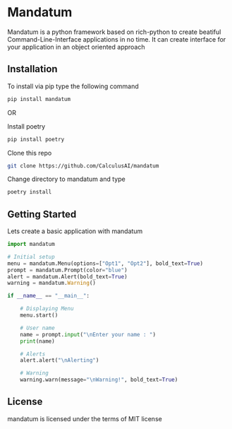 # Mandatum
Mandatum is a python framework based on rich-python to create beatiful Command-Line-Interface applications in no time. It can create interface for your application in an object oriented approach

## Installation
To install via pip type the following command
```bash
pip install mandatum
```

OR

Install poetry
```bash
pip install poetry
```

Clone this repo
```bash
git clone https://github.com/CalculusAI/mandatum
```

Change directory to mandatum and type
```bash
poetry install
```

## Getting Started
Lets create a basic application with mandatum

```python
import mandatum

# Initial setup
menu = mandatum.Menu(options=["Opt1", "Opt2"], bold_text=True)
prompt = mandatum.Prompt(color="blue")
alert = mandatum.Alert(bold_text=True)
warning = mandatum.Warning()

if __name__ == "__main__":

    # Displaying Menu
    menu.start()

    # User name
    name = prompt.input("\nEnter your name : ")
    print(name)

    # Alerts
    alert.alert("\nAlerting")

    # Warning
    warning.warn(message="\nWarning!", bold_text=True)
```

## License
mandatum is licensed under the terms of MIT license